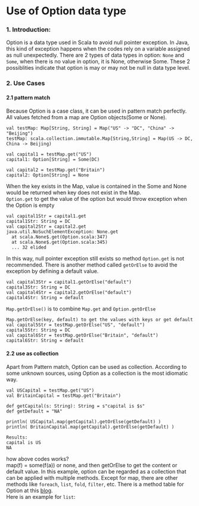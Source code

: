 # Use of Option data type
### 1. Introduction:
Option is a data type used in Scala to avoid null pointer exception. In Java, this kind of exception happens when the codes rely on a variable assigned as null unexpectedly. There are 2 types of data types in option: `None` and `Some`, when there is no value in option, it is None, otherwise Some. These 2 possiblities indicate that option is may or may not be null in data type level.
### 2. Use Cases
#### 2.1 pattern match
Because Option is a case class, it can be used in pattern match perfectly. All values fetched from a map are Option objects(Some or None).
```
val testMap: Map[String, String] = Map("US" -> "DC", "China" -> "Beijing")
testMap: scala.collection.immutable.Map[String,String] = Map(US -> DC, China -> Beijing)
```
```
val capital1 = testMap.get("US")
capital1: Option[String] = Some(DC)
```
```
val capital2 = testMap.get("Britain")
capital2: Option[String] = None
```
When the key exists in the Map, value is contained in the Some and None would be returned when key does not exist in the Map.  
`Option.get` to get the value of the option but would throw exception when the Option is empty
```
val capital1Str = capital1.get
capital1Str: String = DC
val capital2Str = capital2.get
java.util.NoSuchElementException: None.get
  at scala.None$.get(Option.scala:347)
  at scala.None$.get(Option.scala:345)
  ... 32 elided
 ```
In this way, null pointer exception still exists so method `Option.get` is not recommended. There is another method called `getOrElse` to avoid the exception by defining a default value.
```
val capital3Str = capital1.getOrElse("default")
capital3Str: String = DC
val capital4Str = capital2.getOrElse("default")
capital4Str: String = default
```
`Map.getOrElse()` is to combine `Map.get` and `Option.getOrElse`
```
Map.getOrElse(key, default) to get the values with keys or get default
val capital5Str = testMap.getOrElse("US", "default")
capital5Str: String = DC
val capital6Str = testMap.getOrElse("Britain", "default")
capital6Str: String = default
```
#### 2.2 use as collection
Apart from Pattern match, Option can be used as collection. According to some unknown sources, using Option as a collection is the most idiomatic way.
```
val USCapital = testMap.get("US")
val BritainCapital = testMap.get("Britain")

def getCapital(s: String): String = s"capital is $s"
def getDefault = "NA"

println( USCapital.map(getCapital).getOrElse(getDefault) )
println( BritainCapital.map(getCapital).getOrElse(getDefault) )

Results: 
capital is US
NA
```
how above codes works?  
map(f) = some(f(a)) or none, and then getOrElse to get the content or default value. In this example, option can be regarded as a collection that can be applied with multiple methods. Except for map, there are other methods like `foreach`, `list`, `fold`, `filter`, etc. There is a method table for Option at this [blog](http://blog.originate.com/blog/2014/06/15/idiomatic-scala-your-options-do-not-match/).  
Here is an example for `list`:  
